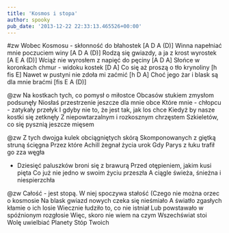 ```yaml
---
title: 'Kosmos i stopa'
author: spooky
pub_date: '2013-12-22 22:33:13.465526+00:00'
---
```


#zw
Wobec Kosmosu - skłonność do błahostek [A D A (D)]
Winna napełniać mnie poczuciem winy [A D A (D)]
Rodzą się gwiazdy, a ja z krost wyrostek [A E A (D)]
Wciąż nie wyrosłem z napięć do pęciny [A D A]
Słońce w koronkach chmur - widoku kostek [D A]
Co się aż proszą o tło krynoliny [h fis E]
Nawet w pustyni nie zdoła mi zaćmić [h D A]
Choć jego żar i blask są dla mnie braćmi [fis E A (D)]

@zw
Na kostkach tych, co pomysł o miłostce
Obcasów stukiem zmysłom podsunęły
Niosłaś przestrzenie jeszcze dla mnie obce
Które mnie - chłopcu - zatykały przełyk
I gdyby nie to, że jest tak, jak los chce
Kiedyż by nasze kostki się zetknęły
Z niepowtarzalnym i rozkosznym chrzęstem
Szkieletów, co się pysznią jeszcze mięsem

@zw
Z tych dwojga kulek obciągniętych skórą
Skomponowanych z giętką struną ścięgna
Przez które Achill żegnał życia urok
Gdy Parys z łuku trafił go zza węgła
- Dziesięć paluszków broni się z brawurą
Przed otępieniem, jakim kusi pięta
Co już nie jedno w swoim życiu przeszła
A ciągle świeża, śnieżna i niespierzchła

@zw
Całość - jest stopą. W niej spoczywa stałość
(Czego nie można orzec o kosmosie
Na blask gwiazd nowych czeka się nieśmiało
A światło zgasłych kłamie o ich losie
Wiecznie łudziło to, co nie istniał
Lub powstawało w spóźnionym rozgłosie
Więc, skoro nie wiem na czym Wszechświat stoi
Wolę uwielbiać Planety Stóp Twoich